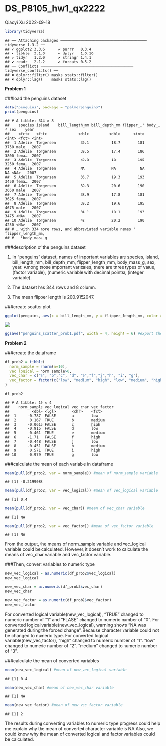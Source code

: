 DS_P8105_hw1_qx2222
================
Qiaoyi Xu
2022-09-18

``` r
library(tidyverse)
```

    ## ── Attaching packages ─────────────────────────────────────── tidyverse 1.3.2 ──
    ## ✔ ggplot2 3.3.6      ✔ purrr   0.3.4 
    ## ✔ tibble  3.1.8      ✔ dplyr   1.0.10
    ## ✔ tidyr   1.2.0      ✔ stringr 1.4.1 
    ## ✔ readr   2.1.2      ✔ forcats 0.5.2 
    ## ── Conflicts ────────────────────────────────────────── tidyverse_conflicts() ──
    ## ✖ dplyr::filter() masks stats::filter()
    ## ✖ dplyr::lag()    masks stats::lag()

**Problem 1**

\###load the penguins dataset

``` r
data("penguins", package = "palmerpenguins")
print(penguins) 
```

    ## # A tibble: 344 × 8
    ##    species island    bill_length_mm bill_depth_mm flipper_…¹ body_…² sex    year
    ##    <fct>   <fct>              <dbl>         <dbl>      <int>   <int> <fct> <int>
    ##  1 Adelie  Torgersen           39.1          18.7        181    3750 male   2007
    ##  2 Adelie  Torgersen           39.5          17.4        186    3800 fema…  2007
    ##  3 Adelie  Torgersen           40.3          18          195    3250 fema…  2007
    ##  4 Adelie  Torgersen           NA            NA           NA      NA <NA>   2007
    ##  5 Adelie  Torgersen           36.7          19.3        193    3450 fema…  2007
    ##  6 Adelie  Torgersen           39.3          20.6        190    3650 male   2007
    ##  7 Adelie  Torgersen           38.9          17.8        181    3625 fema…  2007
    ##  8 Adelie  Torgersen           39.2          19.6        195    4675 male   2007
    ##  9 Adelie  Torgersen           34.1          18.1        193    3475 <NA>   2007
    ## 10 Adelie  Torgersen           42            20.2        190    4250 <NA>   2007
    ## # … with 334 more rows, and abbreviated variable names ¹​flipper_length_mm,
    ## #   ²​body_mass_g

\###description of the penguins dataset

1.  In “penguins” dataset, names of important variables are species,
    island, bill_length_mm, bill_depth_mm, flipper_length_mm,
    body_mass_g, sex, year. Among those important varibales, there are
    three types of value, <fctr>(factor variable), <dbl>(numeric
    variable with decimal points), <int>(integer variable).

2.  The dataset has 344 rows and 8 column.

3.  The mean flipper length is 200.9152047.

\###create scatter plot

``` r
ggplot(penguins, aes(x = bill_length_mm, y = flipper_length_mm, color = species)) + geom_point() #scatter plot
```

![](DS_P8105_hw1_qx2222_files/figure-gfm/unnamed-chunk-3-1.png)<!-- -->

``` r
ggsave("penguins_scatter_prob1.pdf", width = 4, height = 6) #export the scatter plot
```

**Problem 2**

\###create the dataframe

``` r
df_prob2 = tibble(
  norm_sample = rnorm(n=10),
  vec_logical = norm_sample>0,
  vec_char = c("a", "b","c", "d", "e","f","j","h", "i", "g"),
  vec_factor = factor(c("low", "medium", "high", "low", "medium", "high","low", "medium", "high", "low"))
)

df_prob2
```

    ## # A tibble: 10 × 4
    ##    norm_sample vec_logical vec_char vec_factor
    ##          <dbl> <lgl>       <chr>    <fct>     
    ##  1     -0.787  FALSE       a        low       
    ##  2      0.167  TRUE        b        medium    
    ##  3     -0.0616 FALSE       c        high      
    ##  4     -0.915  FALSE       d        low       
    ##  5      0.461  TRUE        e        medium    
    ##  6     -1.71   FALSE       f        high      
    ##  7     -0.448  FALSE       j        low       
    ##  8     -0.451  FALSE       h        medium    
    ##  9      0.571  TRUE        i        high      
    ## 10      0.979  TRUE        g        low

\###calculate the mean of each variable in dataframe

``` r
mean(pull(df_prob2, var = norm_sample)) #mean of norm_sample variable
```

    ## [1] -0.2199088

``` r
mean(pull(df_prob2, var = vec_logical)) #mean of vec_logical variable
```

    ## [1] 0.4

``` r
mean(pull(df_prob2, var = vec_char)) #mean of vec_char variable
```

    ## [1] NA

``` r
mean(pull(df_prob2, var = vec_factor)) #mean of vec_factor variable
```

    ## [1] NA

From the output, the means of norm_sample variable and vec_logical
variable could be calculated. However, it doesn’t work to calculate the
means of vec_char variable and vec_factor variable.

\###Then, convert variables to numeric type

``` r
new_vec_logical = as.numeric(df_prob2$vec_logical)
new_vec_logical

new_vec_char = as.numeric(df_prob2$vec_char)
new_vec_char 

new_vec_factor = as.numeric(df_prob2$vec_factor)
new_vec_factor
```

For converted logical variable(new_vec_logical), “TRUE” changed to
numeric number of “1” and “FLASE” changed to numeric number of “0”. For
converted logical variable(new_vec_logical), warning shows “NA was
generated during the forced change”. Because character variable could
not be changed to numeric type. For converted logical
variable(new_vec_factor), “high” changed to numeric number of “1”. “low”
changed to numeric number of “2”. “medium” changed to numeric number of
“3”.

\###calculate the mean of converted variables

``` r
mean(new_vec_logical) #mean of new_vec_logical variable
```

    ## [1] 0.4

``` r
mean(new_vec_char) #mean of new_vec_char variable
```

    ## [1] NA

``` r
mean(new_vec_factor) #mean of new_vec_factor variable
```

    ## [1] 2

The results during converting variables to numeric type progress could
help me explain why the mean of converted character variable is NA.Also,
we could know why the mean of converted logical and factor variables
could be calculated.
